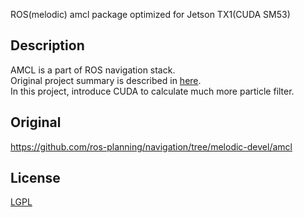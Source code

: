 ROS(melodic) amcl package optimized for Jetson TX1(CUDA SM53)

## Description
AMCL is a part of ROS navigation stack.  
Original project summary is described in [here](http://wiki.ros.org/amcl).  
In this project, introduce CUDA to calculate much more particle filter.

## Original
https://github.com/ros-planning/navigation/tree/melodic-devel/amcl

## License
[LGPL](http://wiki.ros.org/amcl)
